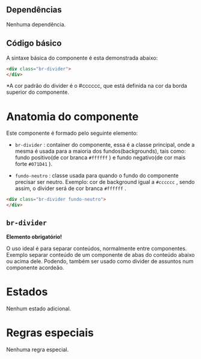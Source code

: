 ## Dependências

Nenhuma dependência.

## Código básico

A sintaxe básica do componente é esta demonstrada abaixo:

``` html
<div class="br-divider">
</div>
```

*A cor padrão do divider é o #cccccc, que está definida na cor da borda superior do componente.

# Anatomia do componente

Este componente é formado pelo seguinte elemento:

* `br-divider` : container do componente, essa é a classe principal, onde a mesma é usada para a maioria dos fundos(backgrounds), tais como: fundo positivo(de cor branca `#ffffff` ) e fundo negativo(de cor mais forte `#071D41` ).

* `fundo-neutro` : classe usada para quando o fundo do componente precisar ser neutro. Exemplo: cor de background igual a `#cccccc` , sendo assim, o divider será de cor branca `#ffffff` .

``` html
<div class="br-divider fundo-neutro">
</div>
```

## `br-divider` 

**Elemento obrigatório!**

O uso ideal é para separar conteúdos, normalmente entre componentes. Exemplo separar conteúdo de um componente de abas do conteúdo abaixo ou acima dele.
Podendo, também ser usado como divider de assuntos num componente acordeão.

# Estados

Nenhum estado adicional.

# Regras especiais

Nenhuma regra especial.

